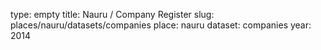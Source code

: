 type: empty
title: Nauru / Company Register
slug: places/nauru/datasets/companies
place: nauru
dataset: companies
year: 2014
